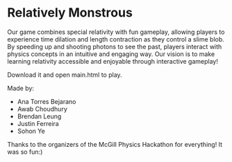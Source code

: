 # Relatively Monstrous

Our game combines special relativity with fun gameplay, allowing players to experience time dilation and length contraction as they control a slime blob. By speeding up and shooting photons to see the past, players interact with physics concepts in an intuitive and engaging way. Our vision is to make learning relativity accessible and enjoyable through interactive gameplay!

Download it and open main.html to play.

Made by:
- Ana Torres Bejarano 
- Awab Choudhury 
- Brendan Leung
- Justin Ferreira
- Sohon Ye 

Thanks to the organizers of the McGill Physics Hackathon for everything! It was so fun:)
